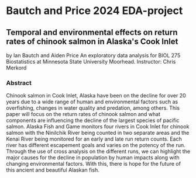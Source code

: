 # Bautch and Price 2024 EDA-project
## Temporal and environmental effects on return rates of chinook salmon in Alaska's Cook Inlet
by Ian Bautch and Aiden Price 
An exploratory data analysis for BIOL 275 Biostatistics at Minnesota State University Moorhead. Instructor: Chris Merkord
### Abstract 
Chinook salmon in Cook Inlet, Alaska have been on the decline for over 20 years due to a wide range of human and environmental factors such as overfishing, changes in water quality and predation, among others. This paper will focus on the return rates of chinook salmon and what components are influencing the decline of the largest species of pacific salmon. Alaska Fish and Game monitors four rivers in Cook Inlet for chinook salmon with the Ninilchik River being counted in two separate areas and the Kenai River being monitored for an early and late run return counts. Each river has different escapement goals and varies on the potency of the run. Through the use of cross analysis on the different runs, we can highlight the major causes for the decline in population by human impacts along with changing environmental factors. With this, there is hope for the future of this ancient and beautiful Alaskan fish.  
